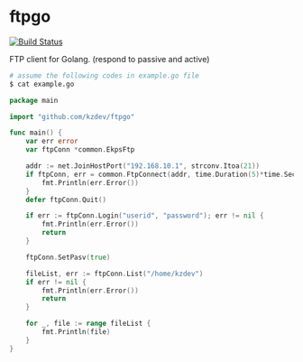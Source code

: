 # ftpgo
[![Build Status](https://travis-ci.org/kzdev/ftpgo.svg?branch=master)](https://travis-ci.org/kzdev/ftpgo)

FTP client for Golang. (respond to passive and active)

```sh
# assume the following codes in example.go file
$ cat example.go
```

```go
package main

import "github.com/kzdev/ftpgo"

func main() {
	var err error
	var ftpConn *common.EkpsFtp

	addr := net.JoinHostPort("192.168.10.1", strconv.Itoa(21))
	if ftpConn, err = common.FtpConnect(addr, time.Duration(5)*time.Second); err != nil {
		fmt.Println(err.Error())
	}
	defer ftpConn.Quit()

	if err := ftpConn.Login("userid", "password"); err != nil {
		fmt.Println(err.Error())
		return
	}

	ftpConn.SetPasv(true)

	fileList, err := ftpConn.List("/home/kzdev")
	if err != nil {
		fmt.Println(err.Error())
		return
	}

	for _, file := range fileList {
		fmt.Println(file)
	}
}
```

